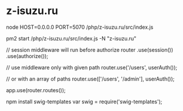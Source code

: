 # z-isuzu.ru

node HOST=0.0.0.0 PORT=5070 /php/z-isuzu.ru/src/index.js

pm2 start /php/z-isuzu.ru/src/index.js -N "z-isuzu.ru"


// session middleware will run before authorize
router
  .use(session())
  .use(authorize());

// use middleware only with given path
router.use('/users', userAuth());

// or with an array of paths
router.use(['/users', '/admin'], userAuth());

app.use(router.routes());

npm install swig-templates
var swig  = require('swig-templates');